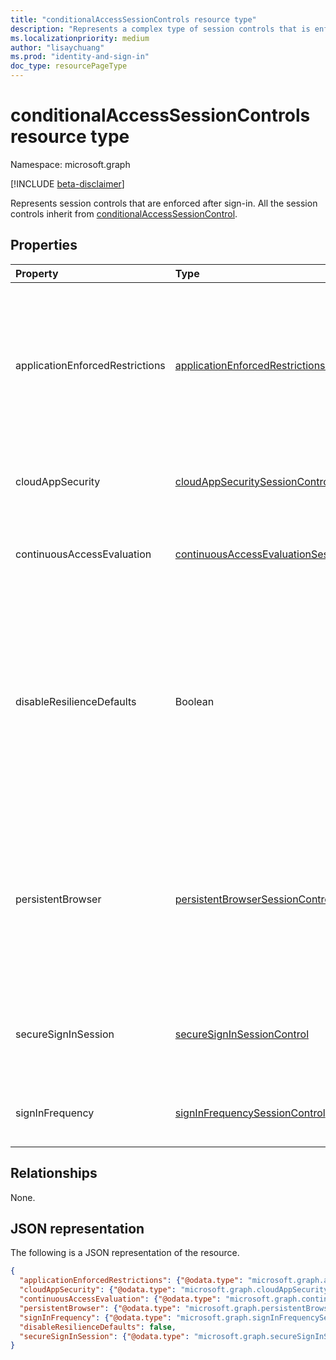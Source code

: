 ```yaml
---
title: "conditionalAccessSessionControls resource type"
description: "Represents a complex type of session controls that is enforced after sign-in."
ms.localizationpriority: medium
author: "lisaychuang"
ms.prod: "identity-and-sign-in"
doc_type: resourcePageType
---
```


# conditionalAccessSessionControls resource type

Namespace: microsoft.graph

[!INCLUDE [beta-disclaimer](../../includes/beta-disclaimer.md)]

Represents session controls that are enforced after sign-in.
All the session controls inherit from [conditionalAccessSessionControl](conditionalaccesssessioncontrol.md).

## Properties

| Property     | Type        | Description |
|:-------------|:------------|:------------|
|applicationEnforcedRestrictions|[applicationEnforcedRestrictionsSessionControl](applicationenforcedrestrictionssessioncontrol.md)| Session control to enforce application restrictions. Only Exchange Online and Sharepoint Online support this session control. |
|cloudAppSecurity|[cloudAppSecuritySessionControl](cloudappsecuritysessioncontrol.md)| Session control to apply cloud app security.|
|continuousAccessEvaluation|[continuousAccessEvaluationSessionControl](../resources/continuousaccessevaluationsessioncontrol.md)|Session control for continuous access evaluation settings.|
|disableResilienceDefaults|Boolean| Session control that determines whether it is acceptable for Azure AD to extend existing sessions based on information collected prior to an outage or not.|
|persistentBrowser|[persistentBrowserSessionControl](persistentbrowsersessioncontrol.md)| Session control to define whether to persist cookies or not. All apps should be selected for this session control to work correctly. |
|secureSignInSession|[secureSignInSessionControl](secureSignInSessionControl.md)|Session control to require sign in sessions to be bound to a device.|
|signInFrequency|[signInFrequencySessionControl](signinfrequencysessioncontrol.md)| Session control to enforce signin frequency.|

## Relationships

None.

## JSON representation

The following is a JSON representation of the resource.

<!-- {
  "blockType": "resource",
  "optionalProperties": [
    "applicationEnforcedRestrictions",
    "cloudAppSecurity",
    "continuousAccessEvaluation",
    "disableResilienceDefaults",
    "persistentBrowser",
    "signInFrequency"
  ],
  "@odata.type": "microsoft.graph.conditionalAccessSessionControls",
  "baseType": null
}-->

```json
{
  "applicationEnforcedRestrictions": {"@odata.type": "microsoft.graph.applicationEnforcedRestrictionsSessionControl"},
  "cloudAppSecurity": {"@odata.type": "microsoft.graph.cloudAppSecuritySessionControl"},
  "continuousAccessEvaluation": {"@odata.type": "microsoft.graph.continuousAccessEvaluationSessionControl"},
  "persistentBrowser": {"@odata.type": "microsoft.graph.persistentBrowserSessionControl"},
  "signInFrequency": {"@odata.type": "microsoft.graph.signInFrequencySessionControl"},
  "disableResilienceDefaults": false,
  "secureSignInSession": {"@odata.type": "microsoft.graph.secureSignInSessionControl"},
}
```

<!-- uuid: 16cd6b66-4b1a-43a1-adaf-3a886856ed98
2019-02-04 14:57:30 UTC -->
<!-- {
  "type": "#page.annotation",
  "description": "conditionalAccessSessionControls resource",
  "keywords": "",
  "section": "documentation",
  "tocPath": ""
}-->

